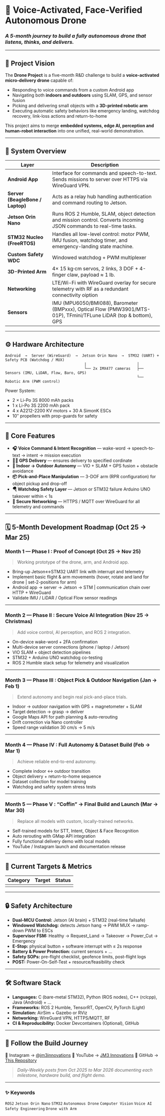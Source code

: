 # 🚁  Voice-Activated, Face-Verified Autonomous Drone

### *A 5-month journey to build a fully autonomous drone that listens, thinks, and delivers.*

---

## 🎯 Project Vision

The **Drone Project** is a five-month R&D challenge to build a
**voice-activated micro-delivery drone** capable of:

* Responding to voice commands from a custom Android app
* Navigating both **indoors and outdoors** using SLAM, GPS, and sensor fusion
* Picking and delivering small objects with a **3D-printed robotic arm**
* Executing automatic safety behaviors like emergency landing, watchdog recovery, link-loss actions and return-to-home

This project aims to merge **embedded systems, edge AI, perception and human-robot interaction**
into one unified, real-world demonstration.

---

## 🧠 System Overview

| Layer                            | Description                                                                                                                  |
| -------------------------------- | ---------------------------------------------------------------------------------------------------------------------------- |
| **Android App**                  | Interface for commands and speech-to-text. Sends missions to server over HTTPS via WireGuard VPN.                            |
| **Server (BeagleBone / Laptop)** | Acts as a relay hub handling authentication and command routing to Jetson.                                                   |
| **Jetson Orin Nano**             | Runs ROS 2 Humble, SLAM, object detection and mission control. Converts incoming JSON commands to real-time tasks.           |
| **STM32 Nucleo (FreeRTOS)**      | Handles all low-level control: motor PWM, IMU fusion, watchdog timer, and emergency-landing state machine.                   |
| **Custom Safety WDC**            | Windowed watchdog + PWM multiplexer                                                                                          |
| **3D-Printed Arm**               | 4× 15 kg·cm servos, 2 links, 3 DOF + 4-finger claw, payload ≈ 1 lb.                                                          |
| **Networking**                   | LTE/Wi-Fi with WireGuard overlay for secure telemetry with RF as a redundant connectivity oiption                            |
| **Sensors**                      | IMU (MPU6050/BMI088), Barometer (BMPxxx), Optical Flow (PMW3901/MTS-01P), TFmini/TFLune LiDAR (top & bottom), GPS            |

---

## ⚙️ Hardware Architecture

```
Android  →  Server (WireGuard)  →  Jetson Orin Nano  →  STM32 (UART) + Safety PCB (Watchdog / MUX)
                                    |                       │
                                    └── 2x IMX477 cameras   ├── Sensors (IMU, LiDAR, Flow, Baro, GPS)
                                                            └── Robotic Arm (PWM control)
```

Power System:

* 2 × Li-Po 3S 8000 mAh packs
* 1 x Li-Po 3S 2200 mAh pack
* 4 x A2212-2200 KV motors + 30 A SimonK ESCs
* 10″ propellers with prop-guards for safety

---

## 🧩 Core Features

* **🎧 Voice Command & Intent Recognition** — wake-word → speech-to-text → intent → mission execution
* **🧟‍♂️ GPS Delivery** — ensures delivery to specified cordinate
* **🦭 Indoor → Outdoor Autonomy** — VIO + SLAM + GPS fusion + obstacle avoidance
* **📦 Pick-and-Place Manipulation** — 3-DOF arm (RPR configuration) for object pickup and drop-off
* **🪂 Watchdog Safety Layer** — Jetson or STM32 failure Arduino UNO takeover within < 1s
* **📡 Secure Networking** — HTTPS / MQTT over WireGuard for all telemetry and commands

---

## 🗓️ 5-Month Development Roadmap (Oct 25 → Mar 25)

### **Month 1 — Phase I : Proof of Concept (Oct 25 → Nov 25)**

> Working prototype of the drone, arm, and Android app.

* Bring-up Jetson↔STM32 UART link with interrupt and telemetry
* Implement basic flight & arm movements (hover, rotate and land for drone | set-2-positions for arm)
* Android app → server → Jetson → STM | communication chain over HTTP + WireGuard
* Validate IMU / LiDAR / Optical Flow sensor readings

---

### **Month 2 — Phase II : Secure Voice AI Integration (Nov 25 → Christmas)**

> Add voice control, AI perception, and ROS 2 integration.

* On-device wake-word + 2FA confirmation
* Multi-device server connections (phone / laptop / Jetson)
* VIO SLAM + object detection pipelines
* STM32 + Arduino UNO watchdog co-testing
* ROS 2 Humble stack setup for telemetry and visualization

---

### **Month 3 — Phase III : Object Pick & Outdoor Navigation (Jan → Feb 1)**

> Extend autonomy and begin real pick-and-place trials.

* Indoor → outdoor navigation with GPS + magnetometer + SLAM
* Target detection → grasp → deliver
* Google Maps API for path planning & auto-rerouting
* Drift correction via Nano controller
* Speed range validation 30 cm/s → 5 m/s

---

### **Month 4 — Phase IV : Full Autonomy & Dataset Build (Feb → Mar 1)**

> Achieve reliable end-to-end autonomy.

* Complete indoor ↔ outdoor transition
* Object delivery + return-to-home sequence
* Dataset collection for model training
* Watchdog and safety system stress tests

---

### **Month 5 — Phase V : “Coffin” → Final Build and Launch (Mar → Mar 30)**

> Replace all models with custom, locally-trained networks.

* Self-trained models for STT, Intent, Object & Face Recognition
* Auto rerouting with GMap API integration
* Fully functional delivery demo with local models
* YouTube / Instagram launch and documentation release

---

## 🧮 Current Targets & Metrics

| Category                 | Target                       | Status                         |
| ------------------------ | ---------------------------- | ------------------------------ |
|                          |                              |                                |

---

## 🔒 Safety Architecture

* **Dual-MCU Control:** Jetson (AI brain) + STM32 (real-time failsafe)
* **Windowed Watchdog:** detects Jetson hang → PWM MUX → ramp-down PWM to ESCs
* **Supervisor FSM:** Healthy → Request_Land → Takeover → Power_Cut → Emergency
* **E-Stop:** physical button + software interrupt with ≤ 2s response
* **Battery & Power Protection:** current sensors + ...
* **Safety SOPs:** pre-flight checklist, geofence limits, post-flight logs
* **POST:** Power-On-Self-Test + resource/feasibility check

---

## 🛠️ Software Stack

* **Languages:** C (bare-metal STM32), Python (ROS nodes), C++ (rclcpp), Java (Android) + ...
* **Frameworks:** ROS 2 Humble, TensorRT, OpenCV, PyTorch (Light)
* **Simulation:** AirSim + Gazebo or RViz
* **Networking:** WireGuard VPN, HTTPS/MQTT, RF
* **CI & Reproducibility:** Docker Devcontainers (Optional), GitHub 

---

## 🎥 Follow the Build Journey

📸 Instagram → [@jm3innovations](https://www.instagram.com/jm3innovations)
🎥 YouTube → [JM3 Innovations](https://www.youtube.com/@jm3innovations)
🐙 GitHub → [This Repository](https://github.com/Jkdxbns/Autonomous-Drone)

> *Daily-Weekly posts from Oct 2025 to Mar 2026 documenting each milestone, hardware build, and flight demo.*

---

### ✨ Keywords

`ROS2`  `Jetson Orin Nano`  `STM32`  `Autonomous Drone`  `Computer Vision`  `Voice AI`  `Safety Engineering` `Drone with Arm`
